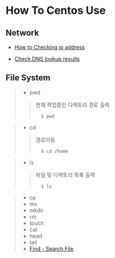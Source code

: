 # How To Centos Use


## Network
- [How to Checking ip address](./how_to_checking_ip_address.md)  

- [Check DNS lookup results](./check_dns_lookup_results.md)


## File System

>  - pwd
>  >현재 작업중인 디렉토리 경로 출력
>  >```
>  >   $ pwd
>  >```

>  - cd
>  >경로이동
>  >```
>  >   $ cd /home
>  >```

>  - ls
>  >파일 및 디렉토리 목록 출력
>  >```
>  >   $ ls
>  >```


>  - cp
>  - mv
>  - mkdir
>  - rm
>  - touch
>  - cat
>  - head
>  - tail
>  - [Find - Search File](./search_file.md) 




